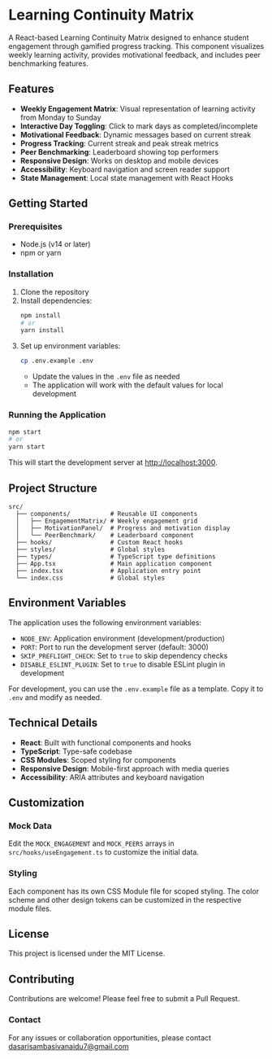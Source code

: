 # Learning Continuity Matrix

A React-based Learning Continuity Matrix designed to enhance student engagement through gamified progress tracking. This component visualizes weekly learning activity, provides motivational feedback, and includes peer benchmarking features.

## Features

- **Weekly Engagement Matrix**: Visual representation of learning activity from Monday to Sunday
- **Interactive Day Toggling**: Click to mark days as completed/incomplete
- **Motivational Feedback**: Dynamic messages based on current streak
- **Progress Tracking**: Current streak and peak streak metrics
- **Peer Benchmarking**: Leaderboard showing top performers
- **Responsive Design**: Works on desktop and mobile devices
- **Accessibility**: Keyboard navigation and screen reader support
- **State Management**: Local state management with React Hooks

## Getting Started

### Prerequisites

- Node.js (v14 or later)
- npm or yarn

### Installation

1. Clone the repository
2. Install dependencies:
   ```bash
   npm install
   # or
   yarn install
   ```
3. Set up environment variables:
   ```bash
   cp .env.example .env
   ```
   - Update the values in the `.env` file as needed
   - The application will work with the default values for local development

### Running the Application

```bash
npm start
# or
yarn start
```

This will start the development server at [http://localhost:3000](http://localhost:3000).

## Project Structure

```
src/
  ├── components/           # Reusable UI components
  │   ├── EngagementMatrix/ # Weekly engagement grid
  │   ├── MotivationPanel/  # Progress and motivation display
  │   └── PeerBenchmark/    # Leaderboard component
  ├── hooks/                # Custom React hooks
  ├── styles/               # Global styles
  ├── types/                # TypeScript type definitions
  ├── App.tsx               # Main application component
  ├── index.tsx             # Application entry point
  └── index.css             # Global styles
```

## Environment Variables

The application uses the following environment variables:

- `NODE_ENV`: Application environment (development/production)
- `PORT`: Port to run the development server (default: 3000)
- `SKIP_PREFLIGHT_CHECK`: Set to `true` to skip dependency checks
- `DISABLE_ESLINT_PLUGIN`: Set to `true` to disable ESLint plugin in development

For development, you can use the `.env.example` file as a template. Copy it to `.env` and modify as needed.

## Technical Details

- **React**: Built with functional components and hooks
- **TypeScript**: Type-safe codebase
- **CSS Modules**: Scoped styling for components
- **Responsive Design**: Mobile-first approach with media queries
- **Accessibility**: ARIA attributes and keyboard navigation

## Customization

### Mock Data

Edit the `MOCK_ENGAGEMENT` and `MOCK_PEERS` arrays in `src/hooks/useEngagement.ts` to customize the initial data.

### Styling

Each component has its own CSS Module file for scoped styling. The color scheme and other design tokens can be customized in the respective module files.

## License

This project is licensed under the MIT License.

## Contributing

Contributions are welcome! Please feel free to submit a Pull Request.

### Contact

For any issues or collaboration opportunities, please contact [dasarisambasivanaidu7@gmail.com](mailto:dasarisambasivanaidu7@gmail.com)
